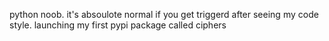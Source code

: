 python noob. 
it's absoulote normal if you get triggerd after seeing my code style. 
launching my first pypi package called ciphers
<!---
adam-Barfi/adam-Barfi is a ✨ special ✨ repository because its `README.md` (this file) appears on your GitHub profile.
You can click the Preview link to take a look at your changes.
--->
